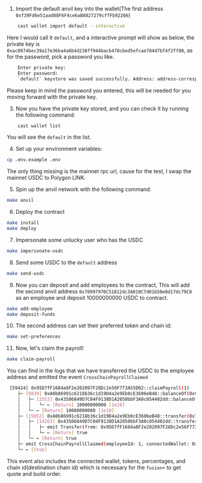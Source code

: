 1. Import the default anvil key into the wallet(The first address `0xf39Fd6e51aad88F6F4ce6aB8827279cffFb92266`)

```bash
    cast wallet import default --interactive
```

Here I would call it `default`, and a interactive prompt will show as below, the private key is `0xac0974bec39a17e36ba4a6b4d238ff944bacb478cbed5efcae784d7bf4f2ff80`, as for the password, pick a password you like.

```bash
    Enter private key:
    Enter password:
    `default` keystore was saved successfully. Address: address-corresponding-to-private-key
```

Please keep in mind the password you entered, this will be needed for you moving forward with the private key.

3. Now you have the private key stored, and you can check it by running the following command:

```bash
    cast wallet list
```

You will see the `default` in the list.

4. Set up your environment variables:

```bash
cp .env.example .env
```

The only thing missing is the mainnet rpc url, cause for the test, I swap the mainnet USDC to Polygon LINK.

5. Spin up the anvil network with the following command:

```bash
make anvil
```

6. Deploy the contract

```bash
make install
make deploy
```

7. Impersonate some unlucky user who has the USDC

```bash
make impersonate-usdc
```

8. Send some USDC to the `default` address

```bash
make send-usdc
```

9. Now you can deposit and add employees to the contract, This will add the second anvil address `0x70997970C51812dc3A010C7d01b50e0d17dc79C8` as an employee and deposit 10000000000 USDC to contract.

```bash
make add-employee
make deposit-funds
```

10. The second address can set their preferred token and chain id:

```bash
make set-preferences
```

11. Now, let's claim the payroll!

```bash
make claim-payroll
```

You can find in the logs that we have transferred the USDC to the employee address and emitted the event `CrossChainPayrollClaimed`

```bash
 [59424] 0x95D7fF1684a8F2e202097F28Dc2e56F773A55D02::claimPayroll(1)
    ├─ [9839] 0xA0b86991c6218b36c1d19D4a2e9Eb0cE3606eB48::balanceOf(0x95D7fF1684a8F2e202097F28Dc2e56F773A55D02) [staticcall]
    │   ├─ [2553] 0x43506849D7C04F9138D1A2050bbF3A0c054402dd::balanceOf(0x95D7fF1684a8F2e202097F28Dc2e56F773A55D02) [delegatecall]
    │   │   └─ ← [Return] 10000000000 [1e10]
    │   └─ ← [Return] 10000000000 [1e10]
    ├─ [15052] 0xA0b86991c6218b36c1d19D4a2e9Eb0cE3606eB48::transfer(0x70997970C51812dc3A010C7d01b50e0d17dc79C8, 10000000000 [1e10])
    │   ├─ [14263] 0x43506849D7C04F9138D1A2050bbF3A0c054402dd::transfer(0x70997970C51812dc3A010C7d01b50e0d17dc79C8, 10000000000 [1e10]) [delegatecall]
    │   │   ├─ emit Transfer(from: 0x95D7fF1684a8F2e202097F28Dc2e56F773A55D02, to: 0x70997970C51812dc3A010C7d01b50e0d17dc79C8, value: 10000000000 [1e10])
    │   │   └─ ← [Return] true
    │   └─ ← [Return] true
    ├─ emit CrossChainPayrollClaimed(employeeId: 1, connectedWallet: 0x70997970C51812dc3A010C7d01b50e0d17dc79C8, tokens: [0x514910771AF9Ca656af840dff83E8264EcF986CA], percentages: [50], chainId: 137)
    └─ ← [Stop]
```

This event also includes the connected wallet, tokens, percentages, and chain id(destination chain id) which is necessary for the `fusion+` to get quote and build order.
